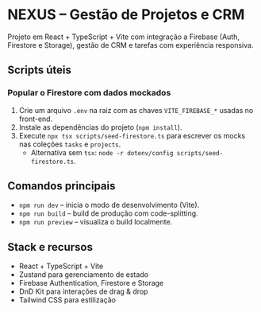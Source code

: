 # NEXUS – Gestão de Projetos e CRM

Projeto em React + TypeScript + Vite com integração a Firebase (Auth, Firestore e Storage), gestão de CRM e tarefas com experiência responsiva.

## Scripts úteis

### Popular o Firestore com dados mockados

1. Crie um arquivo `.env` na raiz com as chaves `VITE_FIREBASE_*` usadas no front-end.
2. Instale as dependências do projeto (`npm install`).
3. Execute `npx tsx scripts/seed-firestore.ts` para escrever os mocks nas coleções `tasks` e `projects`.
   - Alternativa sem `tsx`: `node -r dotenv/config scripts/seed-firestore.ts`.

## Comandos principais

- `npm run dev` – inicia o modo de desenvolvimento (Vite).
- `npm run build` – build de produção com code-splitting.
- `npm run preview` – visualiza o build localmente.

## Stack e recursos

- React + TypeScript + Vite
- Zustand para gerenciamento de estado
- Firebase Authentication, Firestore e Storage
- DnD Kit para interações de drag & drop
- Tailwind CSS para estilização
